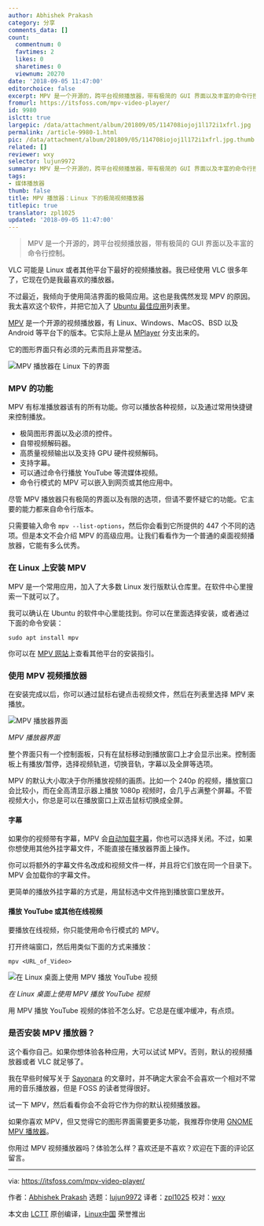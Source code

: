 ```yaml
---
author: Abhishek Prakash
category: 分享
comments_data: []
count:
  commentnum: 0
  favtimes: 2
  likes: 0
  sharetimes: 0
  viewnum: 20270
date: '2018-09-05 11:47:00'
editorchoice: false
excerpt: MPV 是一个开源的，跨平台视频播放器，带有极简的 GUI 界面以及丰富的命令行控制。
fromurl: https://itsfoss.com/mpv-video-player/
id: 9980
islctt: true
largepic: /data/attachment/album/201809/05/114708iojoj1l172i1xfrl.jpg
permalink: /article-9980-1.html
pic: /data/attachment/album/201809/05/114708iojoj1l172i1xfrl.jpg.thumb.jpg
related: []
reviewer: wxy
selector: lujun9972
summary: MPV 是一个开源的，跨平台视频播放器，带有极简的 GUI 界面以及丰富的命令行控制。
tags:
- 媒体播放器
thumb: false
title: MPV 播放器：Linux 下的极简视频播放器
titlepic: true
translator: zpl1025
updated: '2018-09-05 11:47:00'
---
```



> 
> MPV 是一个开源的，跨平台视频播放器，带有极简的 GUI 界面以及丰富的命令行控制。
> 
> 
> 


VLC 可能是 Linux 或者其他平台下最好的视频播放器。我已经使用 VLC 很多年了，它现在仍是我最喜欢的播放器。


不过最近，我倾向于使用简洁界面的极简应用。这也是我偶然发现 MPV 的原因。我太喜欢这个软件，并把它加入了 [Ubuntu 最佳应用](https://itsfoss.com/best-ubuntu-apps/)列表里。


[MPV](https://mpv.io/) 是一个开源的视频播放器，有 Linux、Windows、MacOS、BSD 以及 Android 等平台下的版本。它实际上是从 [MPlayer](http://www.mplayerhq.hu/design7/news.html) 分支出来的。


它的图形界面只有必须的元素而且非常整洁。


![MPV 播放器在 Linux 下的界面](/data/attachment/album/201809/05/114708iojoj1l172i1xfrl.jpg)


### MPV 的功能


MPV 有标准播放器该有的所有功能。你可以播放各种视频，以及通过常用快捷键来控制播放。


* 极简图形界面以及必须的控件。
* 自带视频解码器。
* 高质量视频输出以及支持 GPU 硬件视频解码。
* 支持字幕。
* 可以通过命令行播放 YouTube 等流媒体视频。
* 命令行模式的 MPV 可以嵌入到网页或其他应用中。


尽管 MPV 播放器只有极简的界面以及有限的选项，但请不要怀疑它的功能。它主要的能力都来自命令行版本。


只需要输入命令 `mpv --list-options`，然后你会看到它所提供的 447 个不同的选项。但是本文不会介绍 MPV 的高级应用。让我们看看作为一个普通的桌面视频播放器，它能有多么优秀。


### 在 Linux 上安装 MPV


MPV 是一个常用应用，加入了大多数 Linux 发行版默认仓库里。在软件中心里搜索一下就可以了。


我可以确认在 Ubuntu 的软件中心里能找到。你可以在里面选择安装，或者通过下面的命令安装：



```
sudo apt install mpv
```

你可以在 [MPV 网站](https://mpv.io/installation/)上查看其他平台的安装指引。


### 使用 MPV 视频播放器


在安装完成以后，你可以通过鼠标右键点击视频文件，然后在列表里选择 MPV 来播放。


![MPV 播放器界面](/data/attachment/album/201809/05/114708v5qt5p8psqh98qiq.png)


*MPV 播放器界面*


整个界面只有一个控制面板，只有在鼠标移动到播放窗口上才会显示出来。控制面板上有播放/暂停，选择视频轨道，切换音轨，字幕以及全屏等选项。


MPV 的默认大小取决于你所播放视频的画质。比如一个 240p 的视频，播放窗口会比较小，而在全高清显示器上播放 1080p 视频时，会几乎占满整个屏幕。不管视频大小，你总是可以在播放窗口上双击鼠标切换成全屏。


#### 字幕


如果你的视频带有字幕，MPV 会[自动加载字幕](https://itsfoss.com/how-to-play-movie-with-subtitles-on-samsung-tv-via-usb/)，你也可以选择关闭。不过，如果你想使用其他外挂字幕文件，不能直接在播放器界面上操作。


你可以将额外的字幕文件名改成和视频文件一样，并且将它们放在同一个目录下。MPV 会加载你的字幕文件。


更简单的播放外挂字幕的方式是，用鼠标选中文件拖到播放窗口里放开。


#### 播放 YouTube 或其他在线视频


要播放在线视频，你只能使用命令行模式的 MPV。


打开终端窗口，然后用类似下面的方式来播放：



```
mpv <URL_of_Video>
```

![在 Linux 桌面上使用 MPV 播放 YouTube 视频](/data/attachment/album/201809/05/114709izxrl6oojeni71o7.jpg)


*在 Linux 桌面上使用 MPV 播放 YouTube 视频*


用 MPV 播放 YouTube 视频的体验不怎么好。它总是在缓冲缓冲，有点烦。


### 是否安装 MPV 播放器？


这个看你自己。如果你想体验各种应用，大可以试试 MPV。否则，默认的视频播放器或者 VLC 就足够了。


我在早些时候写关于 [Sayonara](https://itsfoss.com/sayonara-music-player/) 的文章时，并不确定大家会不会喜欢一个相对不常用的音乐播放器，但是 FOSS 的读者觉得很好。


试一下 MPV，然后看看你会不会将它作为你的默认视频播放器。


如果你喜欢 MPV，但又觉得它的图形界面需要更多功能，我推荐你使用 [GNOME MPV 播放器](https://gnome-mpv.github.io/)。


你用过 MPV 视频播放器吗？体验怎么样？喜欢还是不喜欢？欢迎在下面的评论区留言。




---


via: <https://itsfoss.com/mpv-video-player/>


作者：[Abhishek Prakash](https://itsfoss.com/author/abhishek/) 选题：[lujun9972](https://github.com/lujun9972) 译者：[zpl1025](https://github.com/zpl1025) 校对：[wxy](https://github.com/wxy)


本文由 [LCTT](https://github.com/LCTT/TranslateProject) 原创编译，[Linux中国](https://linux.cn/) 荣誉推出